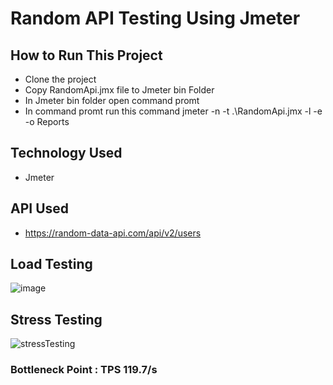 # Random API Testing Using Jmeter
## How to Run This Project
- Clone the project
- Copy RandomApi.jmx file to Jmeter bin Folder
- In Jmeter bin folder open command promt
- In command promt run this command jmeter -n -t .\RandomApi.jmx -l -e -o Reports

## Technology Used
- Jmeter

## API Used
- https://random-data-api.com/api/v2/users

## Load Testing
![image](https://user-images.githubusercontent.com/28690228/215275634-77a1be1a-5c69-40de-819e-61c70338962a.png)
## Stress Testing

![stressTesting](https://user-images.githubusercontent.com/28690228/215275697-21b65634-8b9a-42fe-b08a-c6706992e861.png)

### Bottleneck Point : TPS 119.7/s  
